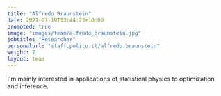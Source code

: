 ```yaml
---
title: "Alfredo Braunstein"
date: 2021-07-10T13:44:23+10:00
promoted: true
image: "images/team/alfredo_braunstein.jpg"
jobtitle: "Researcher"
personalurl: "staff.polito.it/alfredo.braunstein"
weight: 7
layout: team
---
```


I'm mainly interested in applications of statistical physics to optimization and inference.
